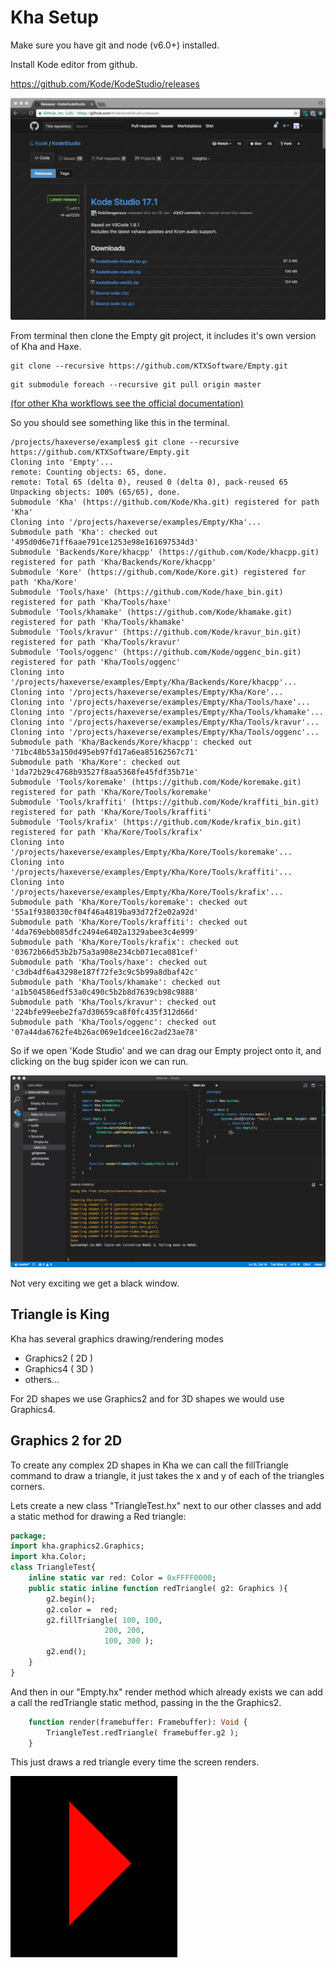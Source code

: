 Kha Setup
=========

Make sure you have git and node (v6.0+) installed.

Install Kode editor from github.

https://github.com/Kode/KodeStudio/releases

![kode](https://github.com/nanjizal/haxeverse/blob/master/md/Kode.png)

From terminal then clone the Empty git project, it includes it's own version of Kha and Haxe.

```
git clone --recursive https://github.com/KTXSoftware/Empty.git
```
```
git submodule foreach --recursive git pull origin master
```
[(for other Kha workflows see the official documentation)](https://github.com/Kode/Kha/wiki/Getting-Started)

So you should see something like this in the terminal.
```
/projects/haxeverse/examples$ git clone --recursive https://github.com/KTXSoftware/Empty.git
Cloning into 'Empty'...
remote: Counting objects: 65, done.
remote: Total 65 (delta 0), reused 0 (delta 0), pack-reused 65
Unpacking objects: 100% (65/65), done.
Submodule 'Kha' (https://github.com/Kode/Kha.git) registered for path 'Kha'
Cloning into '/projects/haxeverse/examples/Empty/Kha'...
Submodule path 'Kha': checked out '495d0d6e71ff6aae791ce1253e98e161697534d3'
Submodule 'Backends/Kore/khacpp' (https://github.com/Kode/khacpp.git) registered for path 'Kha/Backends/Kore/khacpp'
Submodule 'Kore' (https://github.com/Kode/Kore.git) registered for path 'Kha/Kore'
Submodule 'Tools/haxe' (https://github.com/Kode/haxe_bin.git) registered for path 'Kha/Tools/haxe'
Submodule 'Tools/khamake' (https://github.com/Kode/khamake.git) registered for path 'Kha/Tools/khamake'
Submodule 'Tools/kravur' (https://github.com/Kode/kravur_bin.git) registered for path 'Kha/Tools/kravur'
Submodule 'Tools/oggenc' (https://github.com/Kode/oggenc_bin.git) registered for path 'Kha/Tools/oggenc'
Cloning into '/projects/haxeverse/examples/Empty/Kha/Backends/Kore/khacpp'...
Cloning into '/projects/haxeverse/examples/Empty/Kha/Kore'...
Cloning into '/projects/haxeverse/examples/Empty/Kha/Tools/haxe'...
Cloning into '/projects/haxeverse/examples/Empty/Kha/Tools/khamake'...
Cloning into '/projects/haxeverse/examples/Empty/Kha/Tools/kravur'...
Cloning into '/projects/haxeverse/examples/Empty/Kha/Tools/oggenc'...
Submodule path 'Kha/Backends/Kore/khacpp': checked out '71bc48b53a150d495eb97fd17a6ea85162567c71'
Submodule path 'Kha/Kore': checked out '1da72b29c4768b93527f8aa5368fe45fdf35b71e'
Submodule 'Tools/koremake' (https://github.com/Kode/koremake.git) registered for path 'Kha/Kore/Tools/koremake'
Submodule 'Tools/kraffiti' (https://github.com/Kode/kraffiti_bin.git) registered for path 'Kha/Kore/Tools/kraffiti'
Submodule 'Tools/krafix' (https://github.com/Kode/krafix_bin.git) registered for path 'Kha/Kore/Tools/krafix'
Cloning into '/projects/haxeverse/examples/Empty/Kha/Kore/Tools/koremake'...
Cloning into '/projects/haxeverse/examples/Empty/Kha/Kore/Tools/kraffiti'...
Cloning into '/projects/haxeverse/examples/Empty/Kha/Kore/Tools/krafix'...
Submodule path 'Kha/Kore/Tools/koremake': checked out '55a1f9380330cf04f46a4819ba93d72f2e02a92d'
Submodule path 'Kha/Kore/Tools/kraffiti': checked out '4da769ebb085dfc2494e6402a1329abee3c4e999'
Submodule path 'Kha/Kore/Tools/krafix': checked out '03672b66d53b2b75a3a908e234cb071eca081cef'
Submodule path 'Kha/Tools/haxe': checked out 'c3db4df6a43298e187f72fe3c9c5b99a8dbaf42c'
Submodule path 'Kha/Tools/khamake': checked out 'a1b504586edf53a0c490c5b2b8d7639cb98c9888'
Submodule path 'Kha/Tools/kravur': checked out '224bfe99eebe2fa7d30659ca8f0fc435f312d66d'
Submodule path 'Kha/Tools/oggenc': checked out '07a44da6762fe4b26ac069e1dcee16c2ad23ae78'
```
So if we open 'Kode Studio' and we can drag our Empty project onto it, and clicking on the bug spider icon we can run.

![empthykode](https://github.com/nanjizal/haxeverse/blob/master/md/emptyKode.png)

Not very exciting we get a black window.

Triangle is King
----------------

Kha has several graphics drawing/rendering modes

- Graphics2 ( 2D ) 
- Graphics4 ( 3D )
- others...

For 2D shapes we use Graphics2 and for 3D shapes we would use Graphics4.  

Graphics 2 for 2D
-----------------

To create any complex 2D shapes in Kha we can call the fillTriangle command to draw a triangle, it just takes the x and y of each of the triangles corners.

Lets create a new class "TriangleTest.hx" next to our other classes and add a static method for drawing a Red triangle:

```haxe
package;
import kha.graphics2.Graphics;
import kha.Color;
class TriangleTest{
	inline static var red: Color = 0xFFFF0000;
	public static inline function redTriangle( g2: Graphics ){
		g2.begin();
		g2.color =  red;
		g2.fillTriangle( 100, 100, 
                     200, 200,
                     100, 300 );
		g2.end();
	}
}
```
And then in our "Empty.hx" render method which already exists we can add a call the redTriangle static method, passing in the the Graphics2.

```haxe
	function render(framebuffer: Framebuffer): Void {
		TriangleTest.redTriangle( framebuffer.g2 );		
	}
 ```

This just draws a red triangle every time the screen renders.

![red triangle](https://github.com/nanjizal/haxeverse/blob/master/md/redTriangle.png)
 
